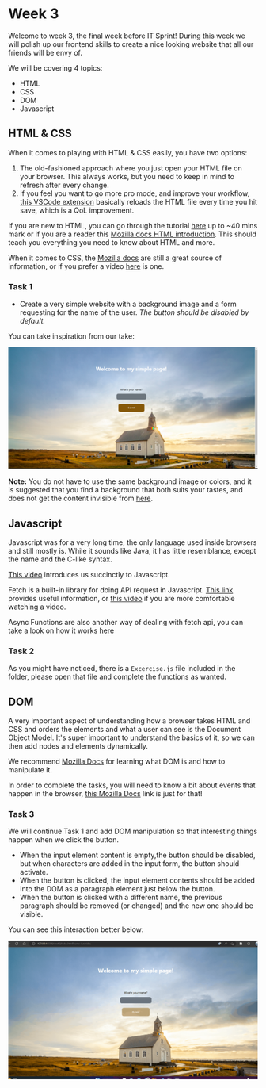 # Week 3

Welcome to week 3, the final week before IT Sprint! During this
week we will polish up our frontend skills to create a nice looking website that all our friends will be envy of.

We will be covering 4 topics:

- HTML
- CSS
- DOM
- Javascript

## HTML & CSS

When it comes to playing with HTML & CSS easily, you have two options:

 1. The old-fashioned approach where you just open your HTML file on your browser. This always works, but you need to keep in mind to refresh after every change.
 2. If you feel you want to go more pro mode, and improve your workflow, [this VSCode extension](https://marketplace.visualstudio.com/items?itemName=ritwickdey.LiveServer) basically reloads the HTML file every time you hit save, which is a QoL improvement.

If you are new to HTML, you can go through the tutorial [here](https://www.youtube.com/watch?v=916GWv2Qs08) up to ~40 mins mark or if you are a reader this [Mozilla docs HTML introduction](https://developer.mozilla.org/en-US/docs/Learn/HTML). This should teach you everything you need to know about HTML and more.

When it comes to CSS, the [Mozilla docs](https://developer.mozilla.org/en-US/docs/Learn/CSS) are still a great source of information, or if you prefer a video [here](https://www.youtube.com/watch?v=1PnVor36_40) is one.

### Task 1

- Create a very simple website with a background image and a form requesting for the name of the user. *The button should be disabled by default.*

You can take inspiration from our take:

![html css image](images/html-css.png)

**Note:** You do not have to use the same background image or colors, and it is suggested that you find a background that both suits your tastes, and does not get the content invisible from [here](https://unsplash.com/).

## Javascript

Javascript was for a very long time, the only language used inside
browsers and still mostly is. While it sounds like Java, it has little resemblance, except the name and the C-like syntax.

[This video](https://www.youtube.com/watch?v=9emXNzqCKyg) introduces us succinctly to Javascript.

Fetch is a built-in library for doing API request in Javascript. [This link](https://developer.mozilla.org/en-US/docs/Web/API/Fetch_API/Using_Fetch) provides useful information, or [this video](https://www.youtube.com/watch?v=cuEtnrL9-H0) if you are more comfortable watching a video.

Async Functions are also another way of dealing with fetch api, you can take a look on how it works [here](https://developer.mozilla.org/en-US/docs/Web/JavaScript/Reference/Statements/async_function)

### Task 2

As you might have noticed, there is a `Excercise.js` file included in the folder, please open that file and complete the functions as wanted.

## DOM

A very important aspect of understanding how a browser takes HTML and CSS and orders the elements and what a user can see is the Document Object Model. It's super important to understand the basics of it, so we can then add nodes and elements dynamically.

We recommend [Mozilla Docs](https://developer.mozilla.org/en-US/docs/Learn/JavaScript/Client-side_web_APIs/Manipulating_documents) for learning what DOM is and how to manipulate it.

In order to complete the tasks, you will need to know a bit about events that happen in the browser, [this Mozilla Docs](https://developer.mozilla.org/en-US/docs/Learn/JavaScript/Building_blocks/Events) link is just for that!

### Task 3

We will continue Task 1 and add DOM manipulation so that interesting things happen when we click the button.

- When the input element content is empty,the button should be disabled, but when characters are added in the input form, the button should activate.
- When the button is clicked, the input element contents should be added into the DOM as a paragraph element just below the button.
- When the button is clicked with a different name, the previous paragraph should be removed (or changed) and the new one should be visible.

You can see this interaction better below:

![DOM manipulation](images/DOMManipulation.gif)
